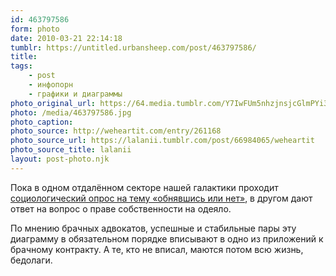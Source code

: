 ```yaml
---
id: 463797586
form: photo
date: 2010-03-21 22:14:18
tumblr: https://untitled.urbansheep.com/post/463797586/
title:
tags:
    - post
    - инфопорн
    - графики и диаграммы
photo_original_url: https://64.media.tumblr.com/Y7IwFUm5nhzjnsjcGlmPYi31o1_500.jpg
photo: /media/463797586.jpg
photo_caption: 
photo_source: http://weheartit.com/entry/261168
photo_source_url: https://lalanii.tumblr.com/post/66984065/weheartit
photo_source_title: lalanii
layout: post-photo.njk
---
```


<p>Пока в одном отдалённом секторе нашей галактики проходит <a href="http://ff.im/hNvKW">социологический опрос на тему «обнявшись или нет»</a>, в другом дают ответ на вопрос о праве собственности на одеяло.</p>

<p>По мнению брачных адвокатов, успешные и стабильные пары эту диаграмму в обязательном порядке вписывают в одно из приложений к брачному контракту. А те, кто не вписал, маются потом всю жизнь, бедолаги.</p>
